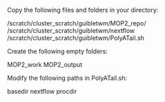 Copy the following files and folders in your directory:

/scratch/cluster_scratch/guibletwm/MOP2_repo/
/scratch/cluster_scratch/guibletwm/nextflow
/scratch/cluster_scratch/guibletwm/PolyATail.sh

Create the following empty folders:

MOP2_work
MOP2_output


Modify the following paths in PolyATail.sh:

basedir
nextflow
procdir
